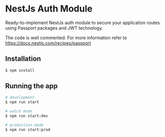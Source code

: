 
# NestJs Auth Module

Ready-to-implement NestJs auth module to secure your application routes using Passport packages and JWT technology.

The code is well commented. For more information refer to https://docs.nestjs.com/recipes/passport

## Installation

```bash
$ npm install
```

## Running the app

```bash
# development
$ npm run start

# watch mode
$ npm run start:dev

# production mode
$ npm run start:prod
```
